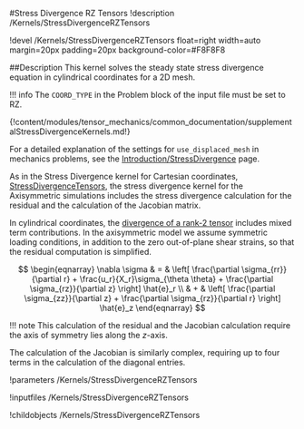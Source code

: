 #Stress Divergence RZ Tensors
!description /Kernels/StressDivergenceRZTensors

!devel /Kernels/StressDivergenceRZTensors float=right width=auto margin=20px padding=20px background-color=#F8F8F8


##Description
This kernel solves the steady state stress divergence equation in cylindrical coordinates for a 2D mesh.

!!! info
    The `COORD_TYPE` in the Problem block of the input file must be set to RZ.

{!content/modules/tensor_mechanics/common_documentation/supplementalStressDivergenceKernels.md!}

For a detailed explanation of the settings for `use_displaced_mesh` in mechanics problems, see the [Introduction/StressDivergence](auto::/introduction/StressDivergence) page.

As in the Stress Divergence kernel for Cartesian coordinates, [StressDivergenceTensors](auto::StressDivergenceTensors), the stress divergence kernel for the Axisymmetric simulations includes the stress divergence calculation for the residual and the calculation of the Jacobian matrix.  

In cylindrical coordinates, the [divergence of a rank-2 tensor](https://en.wikipedia.org/wiki/Tensor_derivative_%28continuum_mechanics%29#Cylindrical_polar_coordinates_2) includes mixed term contributions.  In the axisymmetric model we assume symmetric loading conditions, in addition to the zero out-of-plane shear strains, so that the residual computation is simplified.

$$
\begin{eqnarray}
\nabla \sigma  & = & \left[ \frac{\partial \sigma_{rr}}{\partial r} + \frac{u_r}{X_r}\sigma_{\theta \theta} + \frac{\partial \sigma_{rz}}{\partial z} \right] \hat{e}_r \\
 & + & \left[ \frac{\partial \sigma_{zz}}{\partial z} + \frac{\partial \sigma_{rz}}{\partial r}    \right] \hat{e}_z
\end{eqnarray}
$$

!!! note
    This calculation of the residual and the Jacobian calculation require the axis of symmetry lies along the $z$-axis.  

The calculation of the Jacobian is similarly complex, requiring up to four terms in the calculation of the diagonal entries.


!parameters /Kernels/StressDivergenceRZTensors

!inputfiles /Kernels/StressDivergenceRZTensors

!childobjects /Kernels/StressDivergenceRZTensors
